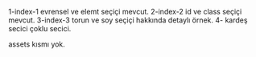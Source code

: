 1-index-1 evrensel ve elemt seçiçi mevcut.
2-index-2 id ve class seçiçi mevcut.
3-index-3 torun ve soy seçiçi hakkında detaylı örnek.
4- kardeş secici çoklu secici.

assets kısmı yok.
